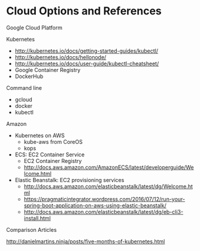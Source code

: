 # Cloud Options and References

Google Cloud Platform

Kubernetes 
- http://kubernetes.io/docs/getting-started-guides/kubectl/
- http://kubernetes.io/docs/hellonode/  
- http://kubernetes.io/docs/user-guide/kubectl-cheatsheet/
- Google Container Registry
- DockerHub 

Command line
 - gcloud
 - docker
 - kubectl 


Amazon
 - Kubernetes on AWS
    - kube-aws from CoreOS 
    - kops
 - ECS: EC2 Container Service 
    - EC2 Container Registry
    - http://docs.aws.amazon.com/AmazonECS/latest/developerguide/Welcome.html
 - Elastic Beanstalk: EC2 provisioning services
    - http://docs.aws.amazon.com/elasticbeanstalk/latest/dg/Welcome.html
    - https://pragmaticintegrator.wordpress.com/2016/07/12/run-your-spring-boot-application-on-aws-using-elastic-beanstalk/
    - http://docs.aws.amazon.com/elasticbeanstalk/latest/dg/eb-cli3-install.html

Comparison Articles

http://danielmartins.ninja/posts/five-months-of-kubernetes.html
